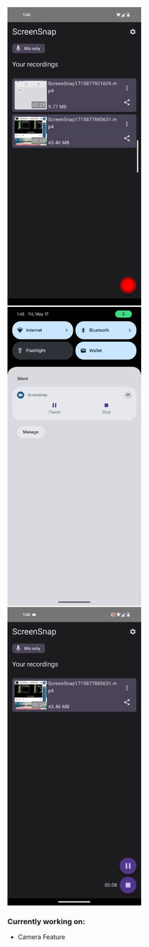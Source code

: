 <p>
<img src="screenshots/1.jpeg" width="300px">
<img src="screenshots/2.jpeg" width="300px">
<img src="screenshots/3.jpeg" width="300px">
</p>

### Currently working on:
- Camera Feature
